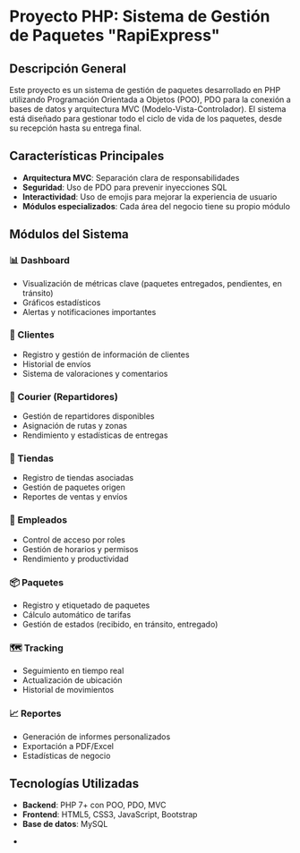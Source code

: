 # Proyecto PHP: Sistema de Gestión de Paquetes "RapiExpress"

## Descripción General
Este proyecto es un sistema de gestión de paquetes desarrollado en PHP utilizando Programación Orientada a Objetos (POO), PDO para la conexión a bases de datos y arquitectura MVC (Modelo-Vista-Controlador). El sistema está diseñado para gestionar todo el ciclo de vida de los paquetes, desde su recepción hasta su entrega final.

## Características Principales
- **Arquitectura MVC**: Separación clara de responsabilidades
- **Seguridad**: Uso de PDO para prevenir inyecciones SQL
- **Interactividad**: Uso de emojis para mejorar la experiencia de usuario
- **Módulos especializados**: Cada área del negocio tiene su propio módulo

## Módulos del Sistema

### 📊 Dashboard
- Visualización de métricas clave (paquetes entregados, pendientes, en tránsito)
- Gráficos estadísticos
- Alertas y notificaciones importantes

### 👤 Clientes
- Registro y gestión de información de clientes
- Historial de envíos
- Sistema de valoraciones y comentarios

### 🚴 Courier (Repartidores)
- Gestión de repartidores disponibles
- Asignación de rutas y zonas
- Rendimiento y estadísticas de entregas

### 🏪 Tiendas
- Registro de tiendas asociadas
- Gestión de paquetes origen
- Reportes de ventas y envíos

### 👥 Empleados
- Control de acceso por roles
- Gestión de horarios y permisos
- Rendimiento y productividad

### 📦 Paquetes
- Registro y etiquetado de paquetes
- Cálculo automático de tarifas
- Gestión de estados (recibido, en tránsito, entregado)

### 🗺️ Tracking
- Seguimiento en tiempo real
- Actualización de ubicación
- Historial de movimientos
  

### 📈 Reportes
- Generación de informes personalizados
- Exportación a PDF/Excel
- Estadísticas de negocio

## Tecnologías Utilizadas
- **Backend**: PHP 7+ con POO, PDO, MVC
- **Frontend**: HTML5, CSS3, JavaScript, Bootstrap
- **Base de datos**: MySQL

+
